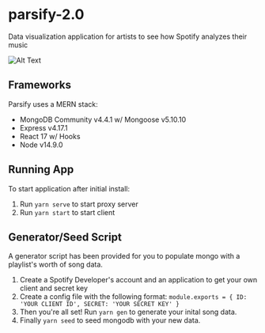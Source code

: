 # parsify-2.0
Data visualization application for artists to see how Spotify analyzes their music

![Alt Text](https://media.giphy.com/media/0tBUumQiX8A9UhSqol/giphy.gif)

## Frameworks
Parsify uses a MERN stack:
- MongoDB Community v4.4.1 w/ Mongoose v5.10.10
- Express v4.17.1
- React 17 w/ Hooks
- Node v14.9.0

## Running App
To start application after initial install:
1. Run `yarn serve` to start proxy server
2. Run `yarn start` to start client

## Generator/Seed Script
A generator script has been provided for you to populate mongo with a playlist's worth of song data.
1. Create a Spotify Developer's account and an application to get your own client and secret key
2. Create a config file with the following format:
`module.exports = {
  ID: 'YOUR CLIENT ID',
  SECRET: 'YOUR SECRET KEY'
}`
3. Then you're all set!  Run `yarn gen` to generate your inital song data.
4. Finally `yarn seed` to seed mongodb with your new data.
